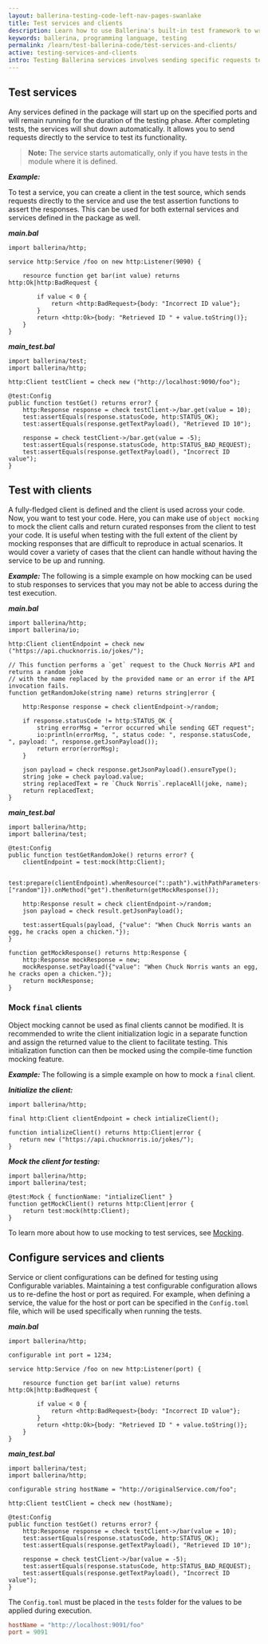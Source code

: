 ```yaml
---
layout: ballerina-testing-code-left-nav-pages-swanlake
title: Test services and clients
description: Learn how to use Ballerina's built-in test framework to write tests for Services and Clients.
keywords: ballerina, programming language, testing
permalink: /learn/test-ballerina-code/test-services-and-clients/
active: testing-services-and-clients
intro: Testing Ballerina services involves sending specific requests to the service using a client and verifying the responses using the assertion functions. The aim is to make sure that the service and client behave as expected when sending and recieving both expected requests and malformed ones.
---
```


## Test services

Any services defined in the package will start up on the specified ports and will remain running for the duration of the testing phase. After completing tests, the services will shut down automatically.
 It allows you to send requests directly to the service to test its functionality.

>**Note:** The service starts automatically, only if you have tests in the module where it is defined.

***Example:***

To test a service, you can create a client in the test source, which sends requests directly to
the service and use the test assertion functions to assert the responses. This can be used for both
external services and services defined in the package as well.

***main.bal***
```ballerina
import ballerina/http;

service http:Service /foo on new http:Listener(9090) {

    resource function get bar(int value) returns http:Ok|http:BadRequest {

        if value < 0 {
            return <http:BadRequest>{body: "Incorrect ID value"};
        }
        return <http:Ok>{body: "Retrieved ID " + value.toString()};
    }
}
```

***main_test.bal***
```ballerina
import ballerina/test;
import ballerina/http;

http:Client testClient = check new ("http://localhost:9090/foo");

@test:Config
public function testGet() returns error? {
    http:Response response = check testClient->/bar.get(value = 10);
    test:assertEquals(response.statusCode, http:STATUS_OK);
    test:assertEquals(response.getTextPayload(), "Retrieved ID 10");

    response = check testClient->/bar.get(value = -5);
    test:assertEquals(response.statusCode, http:STATUS_BAD_REQUEST);
    test:assertEquals(response.getTextPayload(), "Incorrect ID value");
}
```

## Test with clients

A fully-fledged client is defined and the client is used across your code. Now, you want to test your code. Here, you can make use of `object mocking` to mock the client calls and return curated responses from the client to test your code. It is useful when testing with the full extent of the client by mocking responses that are difficult to reproduce in actual scenarios. It would cover a variety of cases that the client can handle without having the service to be up and running.

***Example:***
The following is a simple example on how mocking can be used to stub responses to services that you 
may not be able to access during the test execution.

***main.bal***

```ballerina
import ballerina/http;
import ballerina/io;

http:Client clientEndpoint = check new ("https://api.chucknorris.io/jokes/");

// This function performs a `get` request to the Chuck Norris API and returns a random joke
// with the name replaced by the provided name or an error if the API invocation fails.
function getRandomJoke(string name) returns string|error {

    http:Response response = check clientEndpoint->/random;

    if response.statusCode != http:STATUS_OK {
        string errorMsg = "error occurred while sending GET request";
        io:println(errorMsg, ", status code: ", response.statusCode, ", payload: ", response.getJsonPayload());
        return error(errorMsg);
    }

    json payload = check response.getJsonPayload().ensureType();
    string joke = check payload.value;
    string replacedText = re `Chuck Norris`.replaceAll(joke, name);
    return replacedText;
}
```

***main_test.bal***

```ballerina
import ballerina/http;
import ballerina/test;

@test:Config
public function testGetRandomJoke() returns error? {
    clientEndpoint = test:mock(http:Client);

    test:prepare(clientEndpoint).whenResource("::path").withPathParameters({path: ["random"]}).onMethod("get").thenReturn(getMockResponse());

    http:Response result = check clientEndpoint->/random;
    json payload = check result.getJsonPayload();

    test:assertEquals(payload, {"value": "When Chuck Norris wants an egg, he cracks open a chicken."});    
}

function getMockResponse() returns http:Response {
    http:Response mockResponse = new;
    mockResponse.setPayload({"value": "When Chuck Norris wants an egg, he cracks open a chicken."});
    return mockResponse;
}
```

### Mock `final` clients

Object mocking cannot be used as final clients cannot be modified. It is recommended 
to write the client initialization logic in a separate function and assign the returned value to the client to facilitate testing. 
This initialization function can then be mocked using the compile-time function mocking feature.

***Example:***
The following is a simple example on how to mock a `final` client.

***Initialize the client:***
```ballerina
import ballerina/http;

final http:Client clientEndpoint = check intializeClient();

function intializeClient() returns http:Client|error {
   return new ("https://api.chucknorris.io/jokes/");
}
```

***Mock the client for testing:***
```ballerina
import ballerina/http;
import ballerina/test;

@test:Mock { functionName: "intializeClient" }
function getMockClient() returns http:Client|error {
    return test:mock(http:Client);
}
```
To learn more about how to use mocking to test services, see [Mocking](/learn/test-ballerina-code/mocking).

## Configure services and clients

Service or client configurations can be defined for testing using Configurable variables.
Maintaining a test configurable configuration allows us to re-define the host or port as required.
For example, when defining a service, the value for the host or port can be specified in the
`Config.toml` file, which will be used specifically when running the tests.

***main.bal***
```ballerina
import ballerina/http;

configurable int port = 1234;

service http:Service /foo on new http:Listener(port) {

    resource function get bar(int value) returns http:Ok|http:BadRequest {

        if value < 0 {
            return <http:BadRequest>{body: "Incorrect ID value"};
        }
        return <http:Ok>{body: "Retrieved ID " + value.toString()};
    }
}
```

***main_test.bal***
```ballerina
import ballerina/test;
import ballerina/http;

configurable string hostName = "http://originalService.com/foo";

http:Client testClient = check new (hostName);

@test:Config
public function testGet() returns error? {
    http:Response response = check testClient->/bar(value = 10);
    test:assertEquals(response.statusCode, http:STATUS_OK);
    test:assertEquals(response.getTextPayload(), "Retrieved ID 10");

    response = check testClient->/bar(value = -5);
    test:assertEquals(response.statusCode, http:STATUS_BAD_REQUEST);
    test:assertEquals(response.getTextPayload(), "Incorrect ID value");
}
```

The `Config.toml` must be placed in the `tests` folder for the values to be applied during execution.

```toml
hostName = "http://localhost:9091/foo"
port = 9091
```
